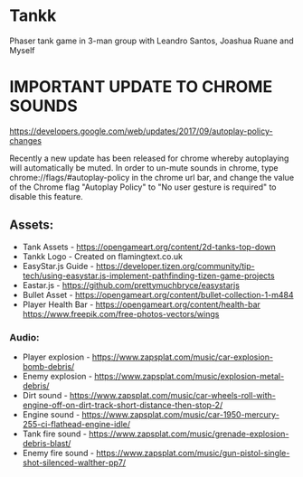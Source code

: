 # Tankk
Phaser tank game in 3-man group with Leandro Santos, Joashua Ruane and Myself

# IMPORTANT UPDATE TO CHROME SOUNDS
https://developers.google.com/web/updates/2017/09/autoplay-policy-changes

Recently a new update has been released for chrome whereby autoplaying will automatically be muted. In order to un-mute sounds in chrome, type chrome://flags/#autoplay-policy in the chrome url bar, and change the value of the Chrome flag "Autoplay Policy" to "No user gesture is required" to disable this feature.  

## Assets:
* Tank Assets - https://opengameart.org/content/2d-tanks-top-down
* Tankk Logo - Created on flamingtext.co.uk
* EasyStar.js Guide - https://developer.tizen.org/community/tip-tech/using-easystar.js-implement-pathfinding-tizen-game-projects
* Eastar.js - https://github.com/prettymuchbryce/easystarjs
* Bullet Asset - https://opengameart.org/content/bullet-collection-1-m484
* Player Health Bar - https://opengameart.org/content/health-bar
https://www.freepik.com/free-photos-vectors/wings

### Audio:
* Player explosion - https://www.zapsplat.com/music/car-explosion-bomb-debris/
* Enemy explosion - https://www.zapsplat.com/music/explosion-metal-debris/
* Dirt sound - https://www.zapsplat.com/music/car-wheels-roll-with-engine-off-on-dirt-track-short-distance-then-stop-2/
* Engine sound - https://www.zapsplat.com/music/car-1950-mercury-255-ci-flathead-engine-idle/
* Tank fire sound - https://www.zapsplat.com/music/grenade-explosion-debris-blast/
* Enemy fire sound - https://www.zapsplat.com/music/gun-pistol-single-shot-silenced-walther-pp7/
